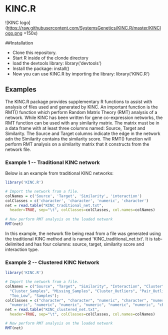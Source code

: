 # KINC.R
![KINC logo](https://raw.githubusercontent.com/SystemsGenetics/KINC.R/master/KINClogo.png =150x)

##Installation
* Clone this repository. 
* Start R inside of the clonde directory
* load the devtools library:   library('devtools')
* Install the package:   install()
* Now you can use KINC.R by importing the library:  library('KINC.R')

## Examples
The KINC.R package provides supplementary R functions to assist with analysis of files used and generated by KINC.  An important function is the RMT() function which perform Random Matrix Theory (RMT) analysis of a network.  While KINC has been written for gene co-expression networks, the RMT function can be used with any similarity matrix.  The matrix must be in a data frame with at least three columns named: Source, Target and Similarity.  The Source and Target columns indicate the edge in the network adn the Similarity contains the similarity score.  The RMT() function will perform RMT analysis on a similarity matrix that it constructs from the network file.  

### Example 1 -- Traditional KINC network
Below is an example from traditional KINC networks:

``` R
library('KINC.R')

# Import the network from a file.
colNames = c('Source', 'Target', 'Similarity', 'interaction')
colClasses = c('character', 'character', 'numeric', 'character')
net = read.table("KINC_traditional_net.txt", 
  header=TRUE, sep="\t", colClasses=colClasses, col.names=colNames)
 
# Now perform RMT analysis on the loaded network
RMT(net)
```
In this example, the network file being read from a file was generated using the traditional KINC method and is named 'KINC_traditional_net.txt'. It is tab-delimited and has four columns: source, target, similarity score and interaction type.

### Example 2 -- Clustered KINC Network

``` R
library('KINC.R')

# Import the network from a file.
colNames = c("Source", "Target", "Similarity", "Interaction", "Cluster", "Num_Clusters",
  "Cluster_Samples", "Missing_Samples", "Cluster_Outliers", "Pair_Outliers", 
  "Too_Low", "Samples");
colClasses = c("character", "character", "numeric", "character", "numeric", 
  "numeric", "numeric", "numeric", "numeric", "numeric", "numeric", "character") 
net = read.table("KINC_clustered_net.txt", 
  header=TRUE, sep="\t", colClasses=colClasses, col.names=colNames)

# Now perform RMT analysis on the loaded network
RMT(net)
